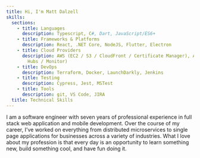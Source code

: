 ```yaml
---
title: Hi, I'm Matt Dalzell
skills:
  sections:
    - title: Languages
      description: Typescript, C#, Dart, JavaScript/ES6+
    - title: Frameworks & Platforms
      description: React, .NET Core, NodeJS, Flutter, Electron
    - title: Cloud Providers
      description: AWS (EC2 / S3 / CloudFront / Certificate Manager), Azure (Event
        Hubs / Monitor)
    - title: DevOps
      description: Terraform, Docker, LaunchDarkly, Jenkins
    - title: Testing
      description: Cypress, Jest, MSTest
    - title: Tools
      description: git, VS Code, JIRA
  title: Technical Skills
---
```

I am a software engineer with seven years of professional experience in full stack web application and mobile development. Over the course of my career, I've worked on everything from distributed microservices to single page applications for businesses across a variety of industries. What I love about my profession is that every day is an opportunity to learn something new, build something cool, and have fun doing it.